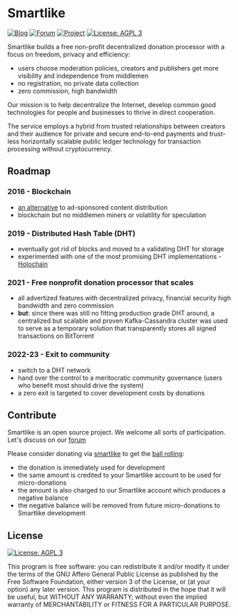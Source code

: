 # Smartlike

[![Blog](https://img.shields.io/badge/blog-blog%2esmartlike%2eorg-blue.svg?style=flat-square)](https://smartlike.org/channel/blog.smartlike.org)
[![Forum](https://img.shields.io/badge/forum-github%20discussions-blue.svg?style=flat-square)](https://github.com/smartlike-org/smartlike/discussions)
[![Project](https://img.shields.io/badge/explore-smartlike%2eorg-blue.svg?style=flat-square)](https://smartlike.org/)
[![License: AGPL 3](https://img.shields.io/badge/license-AGPL%203-blue.svg)](https://github.com/smartlike-org/smartlike/LICENSE)

Smartlike builds a free non-profit decentralized donation processor with a focus on freedom, privacy and efficiency:

-   users choose moderation policies, creators and publishers get more visibility and independence from middlemen
-   no registration, no private data collection
-   zero commission, high bandwidth

Our mission is to help decentralize the Internet, develop common good technologies for people and businesses to thrive in direct cooperation.

The service employs a hybrid from trusted relationships between creators and their audience for private and secure end-to-end payments and trust-less horizontally scalable public ledger technology for transaction processing without cryptocurrency.

## Roadmap

### 2016 - Blockchain

-   [an alternative](https://medium.com/@vadim.frolov/thank-u-value-and-money-redefined-on-blockchain-to-fix-ad-blocking-79de7a87231c#.qu2w33zeh) to ad-sponsored content distribution
-   blockchain but no middlemen miners or volatility for speculation

### 2019 - Distributed Hash Table (DHT)

-   eventually got rid of blocks and moved to a validating DHT for storage
-   experimented with one of the most promising DHT implementations - [Holochain](https://github.com/holochain)

### 2021 - Free nonprofit donation processor that scales

-   all advertized features with decentralized privacy, financial security high bandwidth and zero commission
-   **but**: since there was still no fitting production grade DHT around, a centralized but scalable and proven Kafka-Cassandra cluster was used to serve as a temporary solution that transparently stores all signed transactions on BitTorrent

### 2022-23 - Exit to community

-   switch to a DHT network
-   hand over the control to a meritocratic community governance (users who benefit most should drive the system)
-   a zero exit is targeted to cover development costs by donations

## Contribute

Smartlike is an open source project. We welcome all sorts of participation. Let's discuss on our [forum](https://github.com/smartlike-org/smartlike/discussions)

Please consider donating via [smartlike](https://smartlike.org/donate) to get the [ball rolling](https://blog.smartlike.org/how-it-works):

-   the donation is immediately used for development
-   the same amount is credited to your Smartlike account to be used for micro-donations
-   the amount is also charged to our Smartlike account which produces a negative balance
-   the negative balance will be removed from future micro-donations to Smartlike development

## License

[![License: AGPL 3](https://img.shields.io/badge/License-AGPL%203-blue.svg)](https://github.com/smartlike-org/smartlike/LICENSE)

This program is free software: you can redistribute it and/or modify
it under the terms of the GNU Affero General Public License as published by
the Free Software Foundation, either version 3 of the License, or
(at your option) any later version.
This program is distributed in the hope that it will be useful,
but WITHOUT ANY WARRANTY; without even the implied warranty of
MERCHANTABILITY or FITNESS FOR A PARTICULAR PURPOSE.
